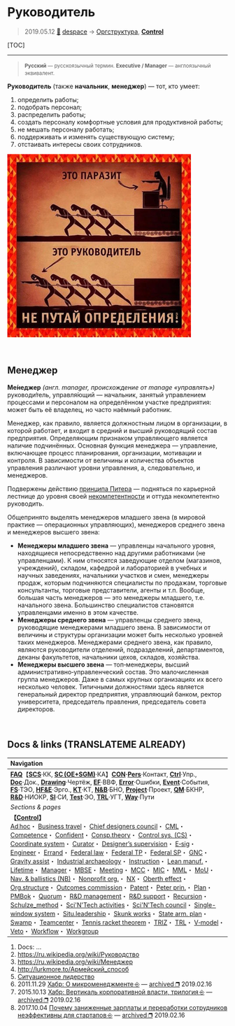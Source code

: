 # Руководитель
> 2019.05.12 [🚀](../index/index.md) [despace](index.md) → [Оргструктура](orgstruct.md), **[Control](control.md)**

[TOC]

---

> <small>**Русский** — русскоязычный термин. **Executive / Manager** — англоязычный эквивалент.</small>

**Руководитель** (также **начальник**, **менеджер**) — тот, кто умеет:

   1. определить работы;
   1. подобрать персонал;
   1. распределить работы;
   1. создать персоналу комфортные условия для продуктивной работы;
   1. не мешать персоналу работать;
   1. поддерживать и изменять существующую систему;
   1. отстаивать интересы своих сотрудников.

![](f/control/leader_01.jpg)



<p style="page-break-after:always"> </p>

## Менеджер
**Ме́неджер** *(англ. manager, происхождение от manage «управлять»)* руководи́тель, управля́ющий — начальник, занятый управлением процессами и персоналом на определённом участке предприятия: может быть её владелец, но часто наёмный работник.

Менеджер, как правило, является должностным лицом в организации, в которой работает, и входит в средний и высший руководящий состав предприятия. Определяющим признаком управляющего является наличие подчинённых. Основная функция менеджера — управление, включающее процесс планирования, организации, мотивации и контроля. В зависимости от величины и количества объектов управления различают уровни управления, а, следовательно, и менеджеров.

Подвержены действию [принципа Питера](peter_principle.md) — подняться по карьерной лестнице до уровня своей [некомпетентности](competence.md) и оттуда некомпетентно руководить.

Общепринято выделять менеджеров младшего звена (в мировой практике — операционных управляющих), менеджеров среднего звена и менеджеров высшего звена:

   - **Менеджеры младшего звена** — управленцы начального уровня, находящиеся непосредственно над другими работниками (не управленцами). К ним относятся заведующие отделом (магазинов, учреждений), складом, кафедрой и лабораторией в учебных и научных заведениях, начальники участков и смен, менеджеры продаж, которым подчиняются специалисты по продажам, торговые консультанты, торговые представители, агенты и т.п. Вообще, большая часть менеджеров — это менеджеры младшего, т.е. начального звена. Большинство специалистов становятся управленцами именно в этом качестве.
   - **Менеджеры среднего звена** — управленцы среднего звена, руководящие менеджерами младшего звена. В зависимости от величины и структуры организации может быть несколько уровней таких менеджеров. Менеджерами среднего звена, как правило, являются руководители отделений, подразделений, департаментов, деканы факультетов, начальники цехов, складов, хозяйства.
   - **Менеджеры высшего звена** — топ‑менеджеры, высший административно‑управленческий состав. Это малочисленная группа менеджеров. Даже в самых крупных организациях их всего несколько человек. Типичными должностями здесь является генеральный директор предприятия, управляющий банком, ректор университета, председатель правления, председатель совета директоров.



<p style="page-break-after:always"> </p>

## Docs & links (TRANSLATEME ALREADY)
|Navigation|
|:--|
|**[FAQ](faq.md)**【**[SCS](scs.md)**·КК, **[SC (OE+SGM)](sc.md)**·КА】**[CON](contact.md)·[Pers](person.md)**·Контакт, **[Ctrl](control.md)**·Упр., **[Doc](doc.md)**·Док., **[Drawing](drawing.md)**·Чертёж, **[EF](ef.md)**·ВВФ, **[Error](error.md)**·Ошибки, **[Event](event.md)**·События, **[FS](fs.md)**·ТЭО, **[HF&E](hfe.md)**·Эрго., **[KT](kt.md)**·КТ, **[N&B](nnb.md)**·БНО, **[Project](project.md)**·Проект, **[QM](qm.md)**·БКНР, **[R&D](rnd.md)**·НИОКР, **[SI](si.md)**·СИ, **[Test](test.md)**·ЭО, **[TRL](trl.md)**·УГТ, **[Way](way.md)**·Пути|
|*Sections & pages*|
|**【[Control](Control.md)】**<br> [Ad hoc](ad_hoc.md)・ [Business travel](business_travel.md)・ [Chief designers council](cocd.md)・ [CML](cml.md)・ [Competence](competence.md)・ [Confident](confident.md)・ [Consp.theory](consp_theory.md)・ [Control sys. (CS)](cs.md)・ [Coordinate system](coord_sys.md)・ [Curator](curator.md)・ [Designer’s supervision](des_spv.md)・ [E‑sig](esig.md)・ [Engineer](se.md)・ [Errand](errand.md)・ [Federal law](fed_law.md)・ [Federal TP](fed_tp.md)・ [Federal SP](fed_sp.md)・ [GNC](gnc.md)・ [Gravity assist](gravass.md)・ [Industrial archaeology](ind_arch.md)・ [Instruction](instruction.md)・ [Lean manuf.](lean_man.md)・ [Lifetime](lifetime.md)・ [Manager](manager.md)・ [MBSE](se.md)・ [Meeting](meeting.md)・ [MCC](scs.md)・ [MIC](mic.md)・ [MML](mml.md)・ [MoU](contract.md)・ [Nav. & ballistics (NB)](nnb.md)・ [Nonprofit org.](nonprof_org.md)・ [NX](nx.md)・ [Oberth effect](oberth_eff.md)・ [Org.structure](orgstruct.md)・ [Outcomes commission](outccom.md)・ [Patent](patent.md)・ [Peter prin.](peter_principle.md)・ [Plan](plan.md)・ [PMBok](pmbok.md)・ [Quorum](quorum.md)・ [R&D management](mgmt.md)・ [R&D support](rnd_support.md)・ [Recursion](recurs.md)・ [Schulze_method](schulze_method.md)・ [Sci'N'Tech activities](st_act.md)・ [Sci'N'Tech council](satc.md)・ [Single-window system](sw_sys.md)・ [Situ.leadership](situ_leadership.md)・ [Skunk works](se.md)・ [State arm. plan](plan_sa.md)・ [Swamp](swamp.md)・ [Teamcenter](teamcenter.md)・ [Tennis racket theorem](tr_theorem.md)・ [TRIZ](triz.md)・ [TRL](trl.md)・ [V‑model](v_model.md)・ [Veto](veto.md)・ [Workflow](workflow.md)・ [Workgroup](wg.md)|

   1. Docs: …
   1. <https://ru.wikipedia.org/wiki/Руководство>
   1. <https://ru.wikipedia.org/wiki/Менеджер>
   1. <http://lurkmore.to/Армейский_способ>
   1. [Ситуационное лидерство](situ_leadership.md)
   1. 2011.11.29 [Хабр: О микроменеджменте ⎆](https://habr.com/ru/post/133601/) — [archived ❐](f/archive/20111129_1.pdf) 2019.02.16
   1. 2015.10.13 [Хабр: Вертикаль корпоративной власти, трилогия ⎆](https://habr.com/ru/post/295314/) — [archived ❐](f/archive/20151013_1.pdf) 2019.02.16
   1. 2017.10.04 [Почему заниженные зарплаты и переработки сотрудников неэффективны для стартапов ⎆](https://habr.com/ru/company/wirex/blog/407025/) — [archived ❐](f/archive/20171004_2.pdf) 2019.02.16

